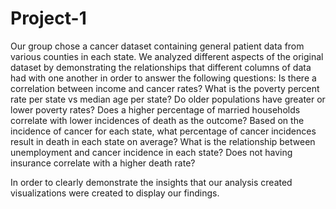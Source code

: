 # Project-1
Our group chose a cancer dataset containing general patient data from various counties in each state. We analyzed different aspects of the original dataset by demonstrating the relationships that different columns of data had with one another in order to answer the following questions:
Is there a correlation between income and cancer rates?
What is the poverty percent rate per state vs median age per state?
Do older populations have greater or lower poverty rates?
Does a higher percentage of married households correlate with lower incidences of death as the outcome?
Based on the incidence of cancer for each state, what percentage of cancer incidences result in death in each state on average?
What is the relationship between unemployment and cancer incidence in each state?
Does not having insurance correlate with a higher death rate?

In order to clearly demonstrate the insights that our analysis created visualizations were created to display our findings. 
